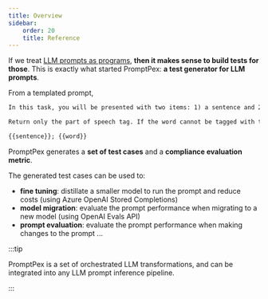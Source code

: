 ```yaml
---
title: Overview
sidebar:
    order: 20
    title: Reference
---
```


If we treat [LLM prompts as programs](/promptpex/reference/prompts-are-programs), **then it makes sense to build tests for those**.
This is exactly what started PromptPex: **a test generator for LLM prompts**.

From a templated prompt,

```md title="speech-tag.prompty" wrap
In this task, you will be presented with two items: 1) a sentence and 2) a word contained in that sentence. You have to determine the part of speech for a given word and return just the tag for the word's part of speech. ​

Return only the part of speech tag. If the word cannot be tagged with the listed tags, return Unknown. If you are unable to tag the word, return CantAnswer.

{{sentence}}; {{word}}
```

PromptPex generates a **set of test cases** and a **compliance evaluation metric**.

The generated test cases can be used to:

- **fine tuning**: distillate a smaller model to run the prompt and reduce costs (using Azure OpenAI Stored Completions)
- **model migration**: evaluate the prompt performance when migrating to a new model (using OpenAI Evals API)
- **prompt evaluation**: evaluate the prompt performance when making changes to the prompt
  ...

:::tip

PromptPex is a set of orchestrated LLM transformations, and can be integrated into any LLM prompt inference pipeline.

:::
